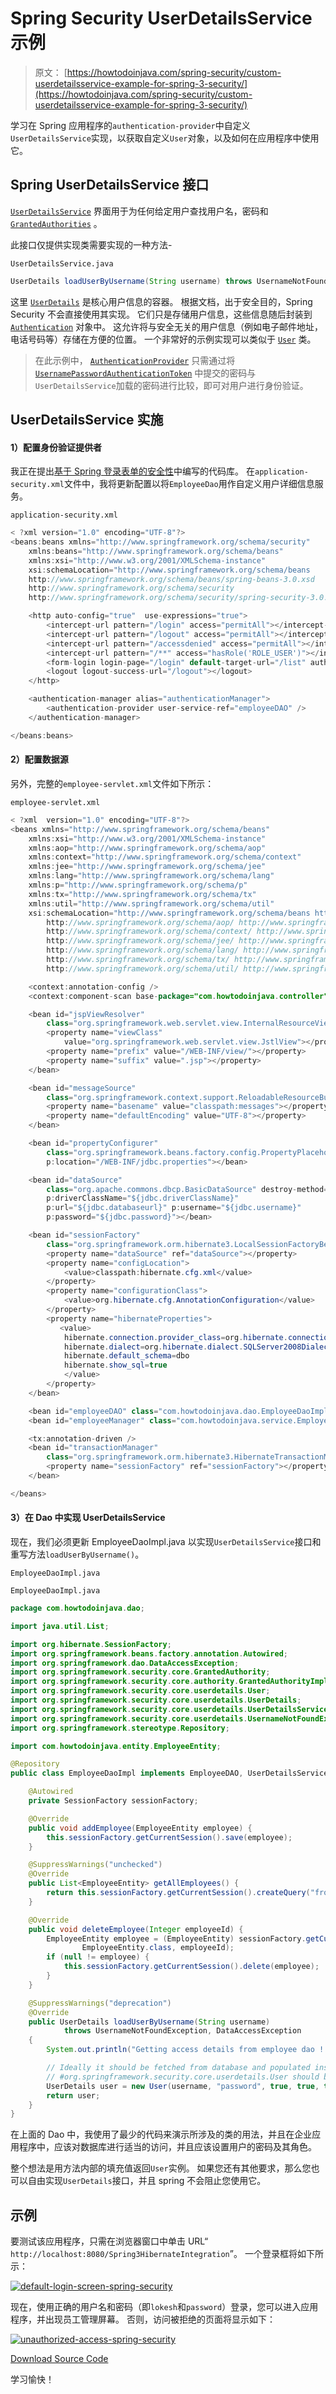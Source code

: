 # Spring Security UserDetailsS​​ervice 示例

> 原文： [https://howtodoinjava.com/spring-security/custom-userdetailsservice-example-for-spring-3-security/](https://howtodoinjava.com/spring-security/custom-userdetailsservice-example-for-spring-3-security/)

学习在 Spring 应用程序的`authentication-provider`中自定义`UserDetailsService`实现，以获取自定义`User`对象，以及如何在应用程序中使用它。

## Spring UserDetailsS​​ervice 接口

[`UserDetailsService`](http://static.springsource.org/spring-security/site/docs/3.0.x/apidocs/org/springframework/security/core/userdetails/UserDetailsService.html) 界面用于为任何给定用户查找用户名，密码和 [`GrantedAuthorities`](http://static.springsource.org/spring-security/site/docs/3.0.x/apidocs/org/springframework/security/core/GrantedAuthority.html) 。

此接口仅提供实现类需要实现的一种方法-

`UserDetailsService.java`

```java
UserDetails loadUserByUsername(String username) throws UsernameNotFoundException;

```

这里 [`UserDetails`](http://static.springsource.org/spring-security/site/docs/3.0.x/apidocs/org/springframework/security/core/userdetails/UserDetails.html) 是核心用户信息的容器。 根据文档，出于安全目的，Spring Security 不会直接使用其实现。 它们只是存储用户信息，这些信息随后封装到 [`Authentication`](http://static.springsource.org/spring-security/site/docs/3.0.x/apidocs/org/springframework/security/core/Authentication.html) 对象中。 这允许将与安全无关的用户信息（例如电子邮件地址，电话号码等）存储在方便的位置。 一个非常好的示例实现可以类似于 [`User`](http://static.springsource.org/spring-security/site/docs/3.0.x/apidocs/org/springframework/security/core/userdetails/User.html) 类。

> 在此示例中， [`AuthenticationProvider`](http://static.springsource.org/spring-security/site/docs/3.0.x/apidocs/org/springframework/security/authentication/AuthenticationProvider.html) 只需通过将 [`UsernamePasswordAuthenticationToken`](http://static.springsource.org/spring-security/site/docs/3.0.x/apidocs/org/springframework/security/authentication/UsernamePasswordAuthenticationToken.html) 中提交的密码与`UserDetailsService`加载的密码进行比较，即可对用户进行身份验证。

## UserDetailsS​​ervice 实施

#### 1）配置身份验证提供者

我正在提出[基于 Spring 登录表单的安全性](//howtodoinjava.com/spring/spring-security/login-form-based-spring-3-security-example/)中编写的代码库。 在`application-security.xml`文件中，我将更新配置以将`EmployeeDao`用作自定义用户详细信息服务。

`application-security.xml`

```java
< ?xml version="1.0" encoding="UTF-8"?>
<beans:beans xmlns="http://www.springframework.org/schema/security"
	xmlns:beans="http://www.springframework.org/schema/beans"
	xmlns:xsi="http://www.w3.org/2001/XMLSchema-instance"
	xsi:schemaLocation="http://www.springframework.org/schema/beans
	http://www.springframework.org/schema/beans/spring-beans-3.0.xsd
	http://www.springframework.org/schema/security
	http://www.springframework.org/schema/security/spring-security-3.0.3.xsd">

	<http auto-config="true"  use-expressions="true">
		<intercept-url pattern="/login" access="permitAll"></intercept-url>
		<intercept-url pattern="/logout" access="permitAll"></intercept-url>
		<intercept-url pattern="/accessdenied" access="permitAll"></intercept-url>
		<intercept-url pattern="/**" access="hasRole('ROLE_USER')"></intercept-url>
		<form-login login-page="/login" default-target-url="/list" authentication-failure-url="/accessdenied"></form-login>
		<logout logout-success-url="/logout"></logout>
	</http>

	<authentication-manager alias="authenticationManager">
		<authentication-provider user-service-ref="employeeDAO" />
	</authentication-manager>

</beans:beans>

```

#### 2）配置数据源

另外，完整的`employee-servlet.xml`文件如下所示：

`employee-servlet.xml`

```java
< ?xml  version="1.0" encoding="UTF-8"?>
<beans xmlns="http://www.springframework.org/schema/beans"
    xmlns:xsi="http://www.w3.org/2001/XMLSchema-instance"
    xmlns:aop="http://www.springframework.org/schema/aop"
    xmlns:context="http://www.springframework.org/schema/context"
    xmlns:jee="http://www.springframework.org/schema/jee"
    xmlns:lang="http://www.springframework.org/schema/lang"
    xmlns:p="http://www.springframework.org/schema/p"
    xmlns:tx="http://www.springframework.org/schema/tx"
    xmlns:util="http://www.springframework.org/schema/util"
    xsi:schemaLocation="http://www.springframework.org/schema/beans http://www.springframework.org/schema/beans/spring-beans.xsd
        http://www.springframework.org/schema/aop/ http://www.springframework.org/schema/aop/spring-aop.xsd
        http://www.springframework.org/schema/context/ http://www.springframework.org/schema/context/spring-context.xsd
        http://www.springframework.org/schema/jee/ http://www.springframework.org/schema/jee/spring-jee.xsd
        http://www.springframework.org/schema/lang/ http://www.springframework.org/schema/lang/spring-lang.xsd
        http://www.springframework.org/schema/tx/ http://www.springframework.org/schema/tx/spring-tx.xsd
        http://www.springframework.org/schema/util/ http://www.springframework.org/schema/util/spring-util.xsd">

    <context:annotation-config />
    <context:component-scan base-package="com.howtodoinjava.controller" />

    <bean id="jspViewResolver"
        class="org.springframework.web.servlet.view.InternalResourceViewResolver">
        <property name="viewClass"
            value="org.springframework.web.servlet.view.JstlView"></property>
        <property name="prefix" value="/WEB-INF/view/"></property>
        <property name="suffix" value=".jsp"></property>
    </bean>

    <bean id="messageSource"
        class="org.springframework.context.support.ReloadableResourceBundleMessageSource">
        <property name="basename" value="classpath:messages"></property>
        <property name="defaultEncoding" value="UTF-8"></property>
    </bean>

    <bean id="propertyConfigurer"
        class="org.springframework.beans.factory.config.PropertyPlaceholderConfigurer"
        p:location="/WEB-INF/jdbc.properties"></bean>

    <bean id="dataSource"
        class="org.apache.commons.dbcp.BasicDataSource" destroy-method="close"
        p:driverClassName="${jdbc.driverClassName}"
        p:url="${jdbc.databaseurl}" p:username="${jdbc.username}"
        p:password="${jdbc.password}"></bean>

    <bean id="sessionFactory"
        class="org.springframework.orm.hibernate3.LocalSessionFactoryBean">
        <property name="dataSource" ref="dataSource"></property>
        <property name="configLocation">
            <value>classpath:hibernate.cfg.xml</value>
        </property>
        <property name="configurationClass">
            <value>org.hibernate.cfg.AnnotationConfiguration</value>
        </property>
        <property name="hibernateProperties">
           <value>
            hibernate.connection.provider_class=org.hibernate.connection.C3P0ConnectionProvider
            hibernate.dialect=org.hibernate.dialect.SQLServer2008Dialect
            hibernate.default_schema=dbo
            hibernate.show_sql=true
       		</value>
        </property>
    </bean>

    <bean id="employeeDAO" class="com.howtodoinjava.dao.EmployeeDaoImpl"></bean>
    <bean id="employeeManager" class="com.howtodoinjava.service.EmployeeManagerImpl"></bean>

    <tx:annotation-driven />
    <bean id="transactionManager"
        class="org.springframework.orm.hibernate3.HibernateTransactionManager">
        <property name="sessionFactory" ref="sessionFactory"></property>
    </bean>

</beans>

```

#### 3）在 Dao 中实现 UserDetailsS​​ervice

现在，我们必须更新 EmployeeDaoImpl.java 以实现`UserDetailsService`接口和重写方法`loadUserByUsername()`。

`EmployeeDaoImpl.java`

`EmployeeDaoImpl.java`

```java
package com.howtodoinjava.dao;

import java.util.List;

import org.hibernate.SessionFactory;
import org.springframework.beans.factory.annotation.Autowired;
import org.springframework.dao.DataAccessException;
import org.springframework.security.core.GrantedAuthority;
import org.springframework.security.core.authority.GrantedAuthorityImpl;
import org.springframework.security.core.userdetails.User;
import org.springframework.security.core.userdetails.UserDetails;
import org.springframework.security.core.userdetails.UserDetailsService;
import org.springframework.security.core.userdetails.UsernameNotFoundException;
import org.springframework.stereotype.Repository;

import com.howtodoinjava.entity.EmployeeEntity;

@Repository
public class EmployeeDaoImpl implements EmployeeDAO, UserDetailsService  {

	@Autowired
    private SessionFactory sessionFactory;

	@Override
	public void addEmployee(EmployeeEntity employee) {
		this.sessionFactory.getCurrentSession().save(employee);
	}

	@SuppressWarnings("unchecked")
	@Override
	public List<EmployeeEntity> getAllEmployees() {
		return this.sessionFactory.getCurrentSession().createQuery("from Employee").list();
	}

	@Override
	public void deleteEmployee(Integer employeeId) {
		EmployeeEntity employee = (EmployeeEntity) sessionFactory.getCurrentSession().load(
				EmployeeEntity.class, employeeId);
        if (null != employee) {
        	this.sessionFactory.getCurrentSession().delete(employee);
        }
	}

	@SuppressWarnings("deprecation")
	@Override
	public UserDetails loadUserByUsername(String username)
			throws UsernameNotFoundException, DataAccessException
	{
		System.out.println("Getting access details from employee dao !!");

		// Ideally it should be fetched from database and populated instance of
		// #org.springframework.security.core.userdetails.User should be returned from this method
		UserDetails user = new User(username, "password", true, true, true, true, new GrantedAuthority[]{ new GrantedAuthorityImpl("ROLE_USER") });
		return user;
	}
}

```

在上面的 Dao 中，我使用了最少的代码来演示所涉及的类的用法，并且在企业应用程序中，应该对数据库进行适当的访问，并且应该设置用户的密码及其角色。

整个想法是用方法内部的填充值返回`User`实例。 如果您还有其他要求，那么您也可以自由实现`UserDetails`接口，并且 spring 不会阻止您使用它。

## 示例

要测试该应用程序，只需在浏览器窗口中单击 URL“ `http://localhost:8080/Spring3HibernateIntegration`”。 一个登录框将如下所示：

[![default-login-screen-spring-security](img/12a8c753494e45e488d70fc29eb26dfd.jpg)](https://howtodoinjava.files.wordpress.com/2013/04/default-login-screen-spring-security.png)

现在，使用正确的用户名和密码（即`lokesh`和`password`）登录，您可以进入应用程序，并出现员工管理屏幕。 否则，访问被拒绝的页面将显示如下：

[![unauthorized-access-spring-security](img/19ecb00115022511d132556e82595736.jpg)](https://howtodoinjava.files.wordpress.com/2013/04/unauthorized-access-spring-security.png)

[Download Source Code](https://drive.google.com/file/d/0B7yo2HclmjI4MGtCNEJVYnVRMEU/edit?usp=sharing)

学习愉快！